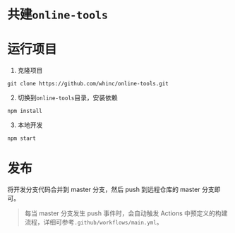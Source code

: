 # 共建`online-tools`

# 运行项目

1. 克隆项目
```
git clone https://github.com/whinc/online-tools.git
```

2. 切换到`online-tools`目录，安装依赖
```
npm install
```

3. 本地开发
```
npm start
```

# 发布

将开发分支代码合并到 master 分支，然后 push 到远程仓库的 master 分支即可。
> 每当 master 分支发生 push 事件时，会自动触发 Actions 中预定义的构建流程，详细可参考`.github/workflows/main.yml`。

